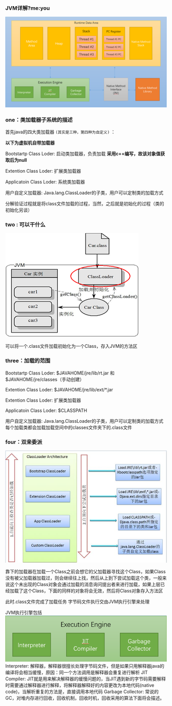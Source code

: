 ### JVM详解?me:you

![JVM内存区](./imgs/JVM内存区.png)

### one：类加载器子系统的描述

首先java的四大类加载器 `(其实是三种，第四种为自定义)` ：

**以下为虚拟机自带加载器**

Bootstartp Class Loder: 启动类加载器，负责加载 **采用c++编写，故该对象值获取后为null**

Extention Class Loder: 扩展类加载器

Applicatoin Class Loder: 系统类加载器

用户自定义加载器:  Java.lang.ClassLoader的子类，用户可以定制类的加载方式

分解验证过程就是将class文件加载的过程，当然，之后就是初始化的过程（类的初始化另谈）

### two : 可以干什么

![存入方式](./imgs/存入方式.png)


可以将一个.class文件加载初始化为一个Class，存入JVM的方法区

### three：加载的范围

Bootstartp Class Loder: $JAVAHOME/jre/lib/rt.jar 和 $JAVAHOME/jre/classes（手动创建）

Extention Class Loder: $JAVAHOME/jre/lib/ext/*.jar

Extention Class Loder: 扩展类加载器

Applicatoin Class Loder: $CLASSPATH

用户自定义加载器:  Java.lang.ClassLoader的子类，用户可以定制类的加载方式
每个加载类都会加载加载空间中的classes文件夹下的.class文件

### four：双亲委派
![双亲委派](./imgs/双亲委派.jpg)

靠下的加载器在加载一个Class之前会想它的父加载器寻找这个Class，如果Class没有被父加载器加载过，则会继续往上找，然后从上到下尝试加载这个类，一般来说这个未出现的Class对象会通过加载的消息询问提出者来进行加载，如果上层已经加载了这个Class，下面的同样的对象将会无效，然后将Class对象存入方法区

此时.class文件完成了加载任务
字节码文件执行交由JVM执行引擎来处理

JVM执行引擎包括
![执行引擎](./imgs/执行引擎.png)
Interpreter: 解释器，解释器很擅长处理字节码文件，但是如果只用解释器java的编译将会相当缓慢，原因：同一个方法调用是解释器会重复进行解析
JIT Compiler: JIT就是用来解决解释器的缓慢问题的，当JIT遇到新的字节码需要解释时需要通过解释器进行解释，将解释器解释好的内容更改为本地代码(native code)，当解析重复的方法是，直接调用本地代码
Garbage Collector: 常说的GC，对堆内存进行回收，回收机制，回收时机，回收采用的算法下面将会描述。
